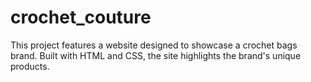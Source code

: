 # crochet_couture
This project features a website designed to showcase a crochet bags brand. Built with HTML and CSS, the site highlights the brand's unique products.
